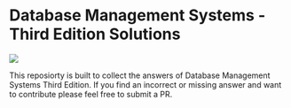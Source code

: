 # Database Management Systems - Third Edition Solutions


![](https://images-na.ssl-images-amazon.com/images/I/51ssbAeFyaL._SX383_BO1,204,203,200_.jpg)


This reposiorty is built to collect the answers of Database Management Systems Third Edition.
If you find an incorrect or missing answer and want to contribute please feel free to submit a PR.


